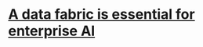 # **[A data fabric is essential for enterprise AI](https://www.ibm.com/solutions/data-fabric?utm_content=SRCWW&p1=Search&p4=1303372805965&p5=p&p9=139464251890&gclsrc=aw.ds&gad_source=1&gad_campaignid=9508634543&gbraid=0AAAAAD-_QsTIL8qx-Eqb2-rAHgTyisySu&gclid=Cj0KCQjwovPGBhDxARIsAFhgkwSOBIn2jsFxjSSkVu66GEV-8jnh4YzySt6PtPMvSiBVtPKaPQFAdi8aAuCIEALw_wcB)**
